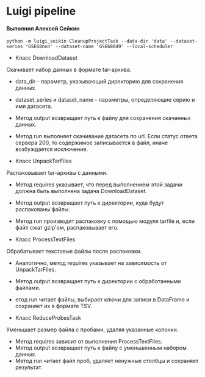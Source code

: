 # Luigi pipeline
#### Выполнил Алексей Сейкин

`python -m luigi_seikin CleanupProjectTask --data-dir 'data' --dataset-series 'GSE68nnn' --dataset-name 'GSE68849' --local-scheduler`

* Класс DownloadDataset

Скачивает набор данных в формате tar-архива.

  * data_dir - параметр, указывающий директорию для сохранения данных.
  * dataset_series и dataset_name - параметры, определяющие серию и имя датасета.
  * Метод output возвращает путь к файлу для сохранения скачанных данных.
  * Метод run выполняет скачивание датасета по url. Если статус ответа сервера 200, то содержимое записывается в файл, иначе возбуждается исключение.

* Класс UnpackTarFiles

Распаковывает tar-архивы с данными.

  * Метод requires указывает, что перед выполнением этой задачи должна быть выполнена задача DownloadDataset.
  * Метод output возвращает путь к директории, куда будут распакованы файлы.
  * Метод run производит распаковку с помощью модуля tarfile и, если файл сжат gzip'ом, распаковывает его.

* Класс ProcessTextFiles

Обрабатывает текстовые файлы после распаковки.

  * Аналогично, метод requires указывает на зависимость от UnpackTarFiles.
  * Метод output возвращает путь к директории с обработанными файлами.
  * етод run читает файлы, выбирает ключи для записи в DataFrame и сохраняет их в формате TSV.

* Класс ReduceProbesTask

Уменьшает размер файла с пробами, удаляя указанные колонки.

  * Метод requires зависит от выполнения ProcessTextFiles.
  * Метод output возвращает путь к файлу с уменьшенным набором данных.
  * Метод run читает файл проб, удаляет ненужные столбцы и сохраняет результат.




